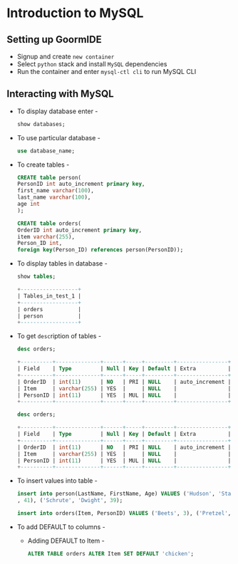 # Introduction to MySQL

## Setting up GoormIDE
* Signup and create `new container`
* Select `python` stack and install `MySQL` dependencies
* Run the container and enter `mysql-ctl cli` to run MySQL CLI

## Interacting with MySQL
* To display database enter -

    ```sql
    show databases;
    ```
* To use particular database -
    ```sql
    use database_name;
    ```
* To create tables -
    ```sql
    CREATE table person(
    PersonID int auto_increment primary key,
    first_name varchar(100),
    last_name varchar(100),
    age int
    );
    ```
    ```sql
    CREATE table orders(
    OrderID int auto_increment primary key,
    item varchar(255),
    Person_ID int,
    foreign key(Person_ID) references person(PersonID));
    ```
* To display tables in database -
    ```sql
    show tables;
    ```
    ```sql
    +------------------+
    | Tables_in_test_1 |
    +------------------+
    | orders           |
    | person           |
    +------------------+
    ```
* To get `desc`ription of tables - 
    ```sql
    desc orders;
    ```
    ```sql
    +----------+--------------+------+-----+---------+----------------+
    | Field    | Type         | Null | Key | Default | Extra          |
    +----------+--------------+------+-----+---------+----------------+
    | OrderID  | int(11)      | NO   | PRI | NULL    | auto_increment |
    | Item     | varchar(255) | YES  |     | NULL    |                |
    | PersonID | int(11)      | YES  | MUL | NULL    |                |
    +----------+--------------+------+-----+---------+----------------+
    ```

    ```sql
    desc orders;
    ```
    ```sql
    +----------+--------------+------+-----+---------+----------------+
    | Field    | Type         | Null | Key | Default | Extra          |
    +----------+--------------+------+-----+---------+----------------+
    | OrderID  | int(11)      | NO   | PRI | NULL    | auto_increment |
    | Item     | varchar(255) | YES  |     | NULL    |                |
    | PersonID | int(11)      | YES  | MUL | NULL    |                |
    +----------+--------------+------+-----+---------+----------------+
    ```

* To insert values into table -
    ```sql
    insert into person(LastName, FirstName, Age) VALUES ('Hudson', 'Stanley', 45), ('Scott', 'Michael'
    , 41), ('Schrute', 'Dwight', 39);
    ```

    ```sql
    insert into orders(Item, PersonID) VALUES ('Beets', 3), ('Pretzel', 1), ('Magic Kit', 2);
    ```

* To add DEFAULT to columns -
    * Adding DEFAULT to Item -
        ```sql
        ALTER TABLE orders ALTER Item SET DEFAULT 'chicken';
        ```


